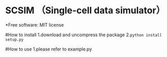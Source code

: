 # SCSIM （Single-cell data simulator） 
*Free software: MIT license

#How to install
1.download and uncompress the package
2.``python install setup.py``

#How to use
1.please refer to example.py
